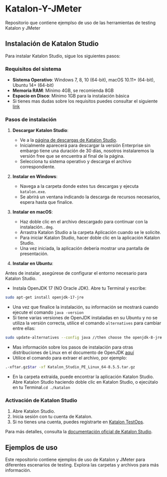# Katalon-Y-JMeter
Repositorio que contiene ejemplso de uso de las herramientas de testing Katalon y JMeter

## Instalación de Katalon Studio

Para instalar Katalon Studio, sigue los siguientes pasos:

### Requisitos del sistema

- **Sistema Operativo**: Windows 7, 8, 10 (64-bit), macOS 10.11+ (64-bit), Ubuntu 14+ (64-bit)
- **Memoria RAM**: Mínimo 4GB, se recomienda 8GB
- **Espacio en Disco**: Mínimo 1GB para la instalación básica
- Si tienes mas dudas sobre los requisitos puedes consultar el siguiente [link](https://docs.katalon.com/katalon-studio/supported-environments-for-katalon-studio-and-katalon-runtime-engine-kre#id_1) 

### Pasos de instalación

1. **Descargar Katalon Studio**:
   - Ve a la [página de descargas de Katalon Studio](https://www.katalon.com/download/).
   - Inicialmente aparecerá para descargar la versión Enterprise sin embargo tiene una duración de 30 días, nosotros instalaremos la versión free que se encuentra al final de la página.
   - Selecciona tu sistema operativo y descarga el archivo correspondiente.

2. **Instalar en Windows**:
   - Navega a la carpeta donde estes tus descargas y ejecuta `katalon.exe`.
   - Se abrirá un ventana indicando la descarga de recursos necesarios, espera hasta que finalice. 


3. **Instalar en macOS**:
   - Haz doble clic en el archivo descargado para continuar con la instalación.`.dmg`.
   - Arrastra Katalon Studio a la carpeta Aplicación cuando se le solicite.
   - Para iniciar Katalon Studio, hacer doble clic en la aplicación Katalon Studio.
   - Una vez iniciada, la aplicación debería mostrar una pantalla de presentación.

4. **Instalar en Ubuntu**:

Antes de instalar, asegúrese de configurar el entorno necesario para Katalon Studio.

   - Instala OpenJDK 17 (NO Oracle JDK). Abre tu Terminal y escribe: 
   ```sh
   sudo apt-get install openjdk-17-jre
   ```
   - Una vez que finalice la instalación, su información se mostrará cuando ejecute el comando `java -version`
   - Si tiene varias versiones de OpenJDK instaladas en su Ubuntu y no se utiliza la versión correcta, utilice el comando `alternatives` para cambiar entre ellas:
   ```sh
   sudo update-alternatives --config java //then choose the openjdk-8-jre option
   ```
   - Mas información sobre los pasos de instalación para otras distribuciones de Linux en el documento de OpenJDK [aquí](http://openjdk.java.net/install/)
   - Utilice el comando para extraer el archivo, por ejemplo: 
   ```sh
   .-xftar.gz$tar -xf Katalon_Studio_PE_Linux_64-8.5.5.tar.gz
   ```
   - En la carpeta extraída, puede encontrar la aplicación Katalon Studio. Abre Katalon Studio haciendo doble clic en Katalon Studio, o ejecútalo en tu Terminal.`cd ./katalon`

### Activación de Katalon Studio

1. Abre Katalon Studio.
2. Inicia sesión con tu cuenta de Katalon.
3. Si no tienes una cuenta, puedes registrarte en [Katalon TestOps](https://analytics.katalon.com/).

Para más detalles, consulta la [documentación oficial de Katalon Studio](https://docs.katalon.com/katalon-studio/get-started/install-katalon-studio).

## Ejemplos de uso

Este repositorio contiene ejemplos de uso de Katalon y JMeter para diferentes escenarios de testing. Explora las carpetas y archivos para más información.



